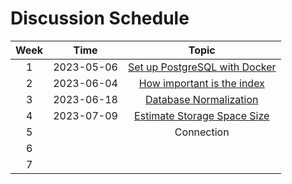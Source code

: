 # Discussion Schedule

| **Week** | **Time** | **Topic** |
| :--: | :--: | :--: |
| 1 | 2023-05-06 | [Set up PostgreSQL with Docker](https://docs.google.com/presentation/d/1sb5uyBOhp8jtDVPyfBCbxWOcOJx7wJOQ9HR5XbL5STk/edit?usp=sharing) |
| 2 | 2023-06-04 | [How important is the index](https://docs.google.com/presentation/d/1w-DltRLDAwc6NE0KtGMES-S4k1CvOH2uZcGKvZlin0Q/edit?usp=sharing) |
| 3 | 2023-06-18 | [Database Normalization](https://docs.google.com/presentation/d/1eN2kHce6M7bxmtqhQ6vVEpOoX-tti4k7OLokjsXN5Yc/edit#slide=id.p) |
| 4 | 2023-07-09 | [Estimate Storage Space Size](https://docs.google.com/presentation/d/1omvO1u6RbRkmARz7S3dwcV8h_tBcU1m4rPKKBVx1Mlo/edit?usp=sharing) |
| 5 |  | Connection |
| 6 |  |  |
| 7 |  |  |
